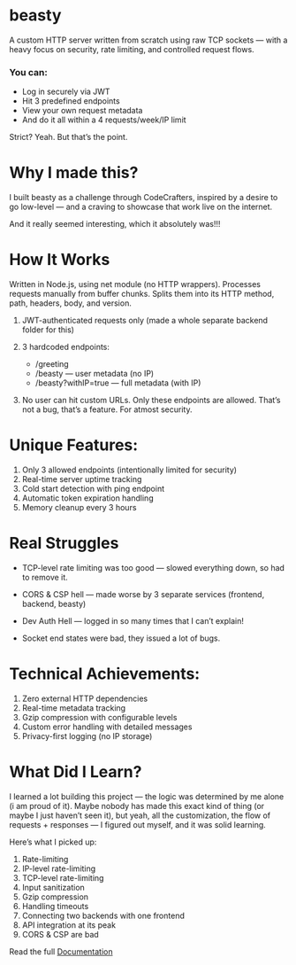 # beasty

A custom HTTP server written from scratch using raw TCP sockets — with a heavy focus on security, rate limiting, and controlled request flows.

### You can:

- Log in securely via JWT
- Hit 3 predefined endpoints
- View your own request metadata
- And do it all within a 4 requests/week/IP limit

Strict? Yeah. But that’s the point.


# Why I made this?

I built beasty as a challenge through CodeCrafters, inspired by a desire to go low-level — and a craving to showcase that work live on the internet.

And it really seemed interesting, which it absolutely was!!!


# How It Works

Written in Node.js, using net module (no HTTP wrappers).
Processes requests manually from buffer chunks.
Splits them into its HTTP method, path, headers, body, and version.

1. JWT-authenticated requests only (made a whole separate backend folder for this)

2. 3 hardcoded endpoints:
	-	/greeting
	-	/beasty — user metadata (no IP)
	-	/beasty?withIP=true — full metadata (with IP)

3.	No user can hit custom URLs. Only these endpoints are allowed. That’s not a bug, that’s a feature. For atmost security.

# Unique Features:

1. Only 3 allowed endpoints (intentionally limited for security)
2. Real-time server uptime tracking
3. Cold start detection with ping endpoint
4. Automatic token expiration handling
5. Memory cleanup every 3 hours

# Real Struggles

- TCP-level rate limiting was too good — slowed everything down, so had to remove it.

- CORS & CSP hell — made worse by 3 separate services 
(frontend, backend, beasty)

- Dev Auth Hell — logged in so many times that I can’t explain!

- Socket end states were bad, they issued a lot of bugs.

# Technical Achievements:

1. Zero external HTTP dependencies
2. Real-time metadata tracking
3. Gzip compression with configurable levels
4. Custom error handling with detailed messages
5. Privacy-first logging (no IP storage)

# What Did I Learn?

I learned a lot building this project — the logic was determined by me alone (i am proud of it). Maybe nobody has made this exact kind of thing (or maybe I just haven’t seen it), but yeah, all the customization, the flow of requests + responses — I figured out myself, and it was solid learning.

Here’s what I picked up:
1.	Rate-limiting
2.	IP-level rate-limiting
3.	TCP-level rate-limiting
4.	Input sanitization
5.	Gzip compression
6.	Handling timeouts
7.	Connecting two backends with one frontend
8.	API integration at its peak
9.	CORS & CSP are bad

Read the full [Documentation](https://cypress-cayenne-00d.notion.site/Making-of-beasty-2145118366ab809d91c1d42dd96cc57a)



